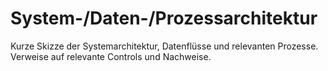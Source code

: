 # System-/Daten-/Prozessarchitektur

Kurze Skizze der Systemarchitektur, Datenflüsse und relevanten Prozesse. Verweise auf relevante Controls und Nachweise.
